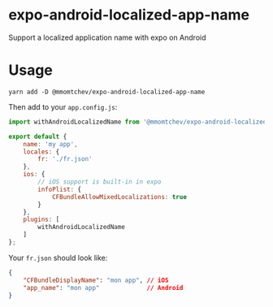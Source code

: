 # expo-android-localized-app-name

Support a localized application name with expo on Android

# Usage

```shell
yarn add -D @mmomtchev/expo-android-localized-app-name
```

Then add to your `app.config.js`:
```js
import withAndroidLocalizedName from '@mmomtchev/expo-android-localized-app-name';

export default {
    name: 'my app',
    locales: {
        fr: './fr.json'
    },
    ios: {
        // iOS support is built-in in expo
        infoPlist: {
            CFBundleAllowMixedLocalizations: true
        }
    },
    plugins: [
        withAndroidLocalizedName
    ]
};
```

Your `fr.json` should look like:
```json
{
    "CFBundleDisplayName": "mon app", // iOS
    "app_name": "mon app"             // Android
}
```